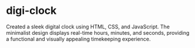 # digi-clock
Created a sleek digital clock using HTML, CSS, and JavaScript. The minimalist design displays real-time hours, minutes, and seconds, providing a functional and visually appealing timekeeping experience.
